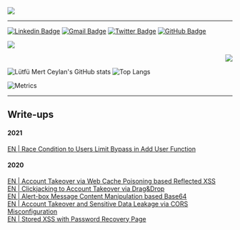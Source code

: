 [![](https://raw.githubusercontent.com/lutfumertceylan/lutfumertceylan/main/chat.svg)](https://www.linkedin.com/in/lutfumertceylan/)

------
  
[![Linkedin Badge](https://img.shields.io/badge/-Lütfü%20Mert%20Ceylan-e9e9e9?style=flat&logo=Linkedin&logoColor=blue&link=https://www.linkedin.com/in/lutfumertceylan/)](https://www.linkedin.com/in/lutfumertceylan/) 
[![Gmail Badge](https://img.shields.io/badge/-lutfu.mertceylan@owasp.org-e9e9e9?style=flat&logo=Gmail&logoColor=red&link=mailto:lutfu.mertceylan@owasp.org)](mailto:lutfu.mertceylan@owasp.org)
[![Twitter Badge](https://img.shields.io/badge/-Lütfü%20Mert%20Ceylan-e9e9e9?style=flat&logo=twitter&logoColor=blue&link=https://twitter.com/lutfumertceylan/)](https://twitter.com/lutfumertceylan/) 
[![GitHub Badge](https://img.shields.io/badge/-lutfumertceylan-e9e9e9?style=flat&logo=GitHub&logoColor=red&link=https://github.com/lutfumertceylan)](https://github.com/lutfumertceylan)


<p align="left">
  <img src="https://github-readme-stats.vercel.app/api?username=lutfumertceylan&show_icons=true&theme=material-palenight">
</p>

<p align="right">
  <img src="[https://github-readme-stats.vercel.app/api?username=lutfumertceylan&show_icons=true&theme=material-palenight](https://github-readme-stats.vercel.app/api/top-langs/?username=lutfumertceylan&layout=compact&theme=material-palenight)">
</p>
  
![Lütfü Mert Ceylan's GitHub stats](https://github-readme-stats.vercel.app/api?username=lutfumertceylan&show_icons=true&theme=material-palenight)
![Top Langs](https://github-readme-stats.vercel.app/api/top-langs/?username=lutfumertceylan&layout=compact&theme=material-palenight)

  
![Metrics](https://metrics.lecoq.io/lutfumertceylan)

------

<h2>Write-ups</h2>

<h4>2021</h4>
<a href="https://lutfumertceylan.com.tr/posts/race-condition-limit-bypass/">EN | Race Condition to Users Limit Bypass in Add User Function</a><br>

<h4>2020</h4>
<a href="https://lutfumertceylan.com.tr/posts/acc-takeover-web-cache-xss/">EN | Account Takeover via Web Cache Poisoning based Reflected XSS</a><br>
<a href="https://lutfumertceylan.com.tr/posts/clickjacking-acc-takeover-drag-drop/">EN | Clickjacking to Account Takeover via Drag&Drop</a><br>
<a href="https://lutfumertceylan.com.tr/posts/alertbox-manipulation-base64/">EN | Alert-box Message Content Manipulation based Base64</a><br>
<a href="https://lutfumertceylan.com.tr/posts/ato-and-data-leakage-via-cors-misc/">EN | Account Takeover and Sensitive Data Leakage via CORS Misconfiguration</a><br>
<a href="https://lutfumertceylan.com.tr/posts/stored-xss-with-password-recovery-page/">EN | Stored XSS with Password Recovery Page</a><br>
